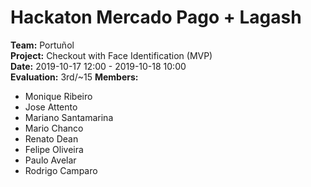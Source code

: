 # Hackaton Mercado Pago + Lagash

**Team:** Portuñol  
**Project:** Checkout with Face Identification (MVP)  
**Date:** 2019-10-17 12:00 - 2019-10-18 10:00  
**Evaluation:** 3rd/~15
**Members:**
* Monique Ribeiro
* Jose Attento
* Mariano Santamarina
* Mario Chanco
* Renato Dean
* Felipe Oliveira
* Paulo Avelar
* Rodrigo Camparo
